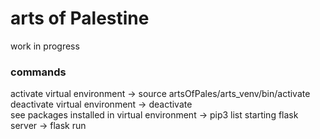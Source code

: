 # arts of Palestine

work in progress

### commands 

activate virtual environment -> source artsOfPales/arts_venv/bin/activate <br>
deactivate virtual environment -> deactivate <br>
see packages installed in virtual environment -> pip3 list
starting flask server -> flask run

